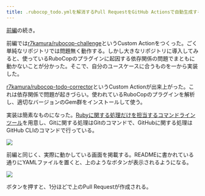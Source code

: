 ```yaml
---
title: .rubocop_todo.ymlを解消するPull RequestをGitHub Actionsで自動生成する (後編)
---
```

[前編](https://r7kamura.com/articles/2022-05-13-rubocop-challenge)の続き。

前編では[r7kamura/rubocop-challenge](https://github.com/r7kamura/rubocop-challenge)というCustom Actionをつくった。ごく単純なリポジトリでは問題無く動作する。しかし大きなリポジトリに導入してみると、使っているRuboCopのプラグインに起因する依存関係の問題でまともに動かないことが分かった。そこで、自分のユースケースに合うものを一から実装した。

[r7kamura/rubocop-todo-corrector](https://github.com/r7kamura/rubocop-todo-corrector)というCustom Actionが出来上がった。これは依存関係で問題が起きづらい。使われているRuboCopのプラグインを解析し、適切なバージョンのGem群をインストールして使う。

実装は簡素なものになった。[Rubyに関する処理だけを担当するコマンドラインツール](https://github.com/r7kamura/rubocop_todo_corrector)を用意し、Gitに関する処理はGitのコマンドで、GitHubに関する処理はGitHub CLIのコマンドで行っている。

![](https://lh3.googleusercontent.com/docs/ADP-6oGqUCwCV3GXO-8cg1_pfC2qjUZ6x9HPUqbyduzTkmjsiWVS8eQlDrqRvXz3JYoEmo8n3WiHsTsbgzbszJHtpryrVyVXjV15fEsE-c71EeClFEJAnL9PtJMO9GUj64eq8p6MgH4RBKWlvWayRTQKZ-myF1DNq70kFOGiObCuGxT1eo1kYhgb0UgfXr633uZMJ0LAiMARykZyuZsw7VBIMWmTlyfn_M18TNj3eVgeNP6T8Hzp6bPCnsRBdfBLhI1dm66gKBL2gf2hV_bB5FfHy1J7sPsjwlke_nA4QRufWFZj8WEOXjuoRSVZmpdTP_ji9BNXgI_rRmZGOHiuYyIBF5z4v7zzsQUjYrWckjUr4qKcYpkAqR7UG7fQVihO43G9JA5rCsDKe1opZ-A4t4uz1zSlNaQ6tOk2pCUAZErvNZOnzISOkgsW1vpSHOQDyrM056GT6UkNWW1s83OhdD4BDST_DnC0jOlHvYHg9AS5j51VJLJiIqhY6AY1kWEIm4mlIAmdgYGbtxRAy1_Cq_uJ4u9GY0jAWSPaZS6Xmsf6VLVe8FnPNE18wj4aIF4_BRBFmg4N6BzTjwvzyW5ForQ5OmBV6dIIWrrNeKVhsMcvCuf00uLvoDCUB6OhjSTgQEE2FiyLIxaNMEfC8UH8RFbksmi3AbeWP211UM9046WVsOd6GOcDGHgDHZgHUePiNW8adfkvNFC4Z-XZSza0fr9eimQysSMsp9amh1cIkKaZ6CyQe7Mz-YCkkWFwwPenDGIa1RkQp0YtUappVzsZ_--6r01qzAPDtiU0gMHbwQIzwVRxQeiR9zIerORj5It5GcXf-24vcaqqa4iqRZdoAO2vCVSZkDD5zbK0LTQ9kH5CWbOLzICZGGgqB5tjqjjld2FOu0yBLSZg1TjuDa32yZTdfPja9_N8Y3LMV0_zbjvoCcIwkKih0Ch4Tcj8QWwPOj2vEhCSWgv1dXuPQddnMeq5haxOYkdDVtNNMdWotp_VAk7ZZ-IUNTdpuLjMWfF-DdHkhwuR89b3aIEy8Q6bqaxTPujZ3kWeRg7HLEeGJq5RJYXDP2--fJbuBXuNGHisZEE76U__xJHXRwsoKOfc7czIdqKEv-JtW46cEXlzI_XdR0tWClMHT6dhSiwDsqkHV-6Og4-Bzdv2_S5mfCKaeNI0trQ6SzUws5-v0Pnhysx-bsebm8IzO_qbJizML97FAKBT8lSCCsT79Y4CJHKh8n0kE4HB5E3UryHHLg_QrtA9F17HBs9L)

前編と同じく、実際に動かしている画面を掲載する。READMEに書かれている通りにYAMLファイルを置くと、上のようなボタンが表示されるようになる。

![](https://lh3.googleusercontent.com/docs/ADP-6oFroKa8RixIe_kVGb8ouwup2zMv2t-4hEWn1FrCvlZzFbGd8LyyUXBQQ3bV09OYJFpfrI5oanzq5Dhaghyn5N8j9dCCVsKtnIAA3Cnhs3bET8t7YtakwAecQHjCD6heBqT9LO6N2bKDc2boc0d3BXbOep_5KVt0dB8I9YuNs8BWZMb3Cqp63DwLXIIbBIJPatdf6IeXBDkVqwuEjebt1clKlXPqbo14I16WGtyIP1k7Ublm6Pu1ycQivVhXV5YDYswyzoJX-n9dzLgPigF3NWwstoZV9nJdc6Z-WbzIxcF0iorvKfI7g3QsW1e0KNO3zuOw66G168G26Cnv2vxMYoQO1D4SIwE2UERZoUzJKAt-obySFV4TXX9eqZNs_1rdQD6TIoevLo6B8WpIHbONg3cuIQdXZEyj7ou2zgVhJZ-YgoMGAs1u04DYJ2UiQadnXShmF3vVeJ3MULUeqwKzEQf4vba47JwHCQnoIyq44sL-SwsKQ75UK2-I9bLVaaIoAdFXdeqx6lTQRb9SZhKZjbIz0u4PBII7qpTQGCezbpG0oat56JvTy3MtO6cKwVDFe92uxA1BR0gDxHSfjlaW6sm4JNUcb6tfqZj08vO1gk3DLQz41pPgWcBkTa_fcbkjPjkP2PS4JhapJFBzVf3f8bFlOe0F1_Ud0ZX5fpCBGVsoCCsZm17zaQnlmY8ZLA6ORPt2gA7fk-F1XOfeDQ_SgrD883LtS057oVN8JzshjgCm9MqxpShJFVTG7QF9TFYVDOqUU63ImbZQdEKO6MOFsFnXZWkhwj5YzsvGWNvqrkhhmZ9pA7U0Lj2kJACPtl5QwxAcfveOGFuxKXvX_i9RGCf9z31VkjcVNjISSq6fX3vRJJA8-sdn1CbtcsTCbOFm5gcRTTrSHXNmyxhsc_w4IgQaqtCXH9d6LP0rEMxlxyX9gBuKoy5vDVs7bp2IFlbdVjFsGiL0CzxAJIGOK1Pg3j17rj3cNVcLNkkde8QC1OCiN4dTMGnBnAKnc8gS0LKf1ZS73VxvtcAuXdbXl0hc1DcXM3TYmEA9I2i9FR9fRrXJYitI7KDiQOvqIc8TqAG7BPZTuVq-BAvwVfPv-pYDjsJSfiO9sIh-qK6NDYbiMa3hKCxpN3v6QSoWbW_1LmjQMkzlxgbcz3MZUYGppLPT7YeiUzpGn9iotUJjn5fpRPndH43uonnlT3pzR9VOEfOsacYQv0Lbp-xdROeHgds-6tVC04pEH88JEl4hRZKN6p7-q6Pl)

ボタンを押すと、1分ほどで上のPull Requestが作成される。

